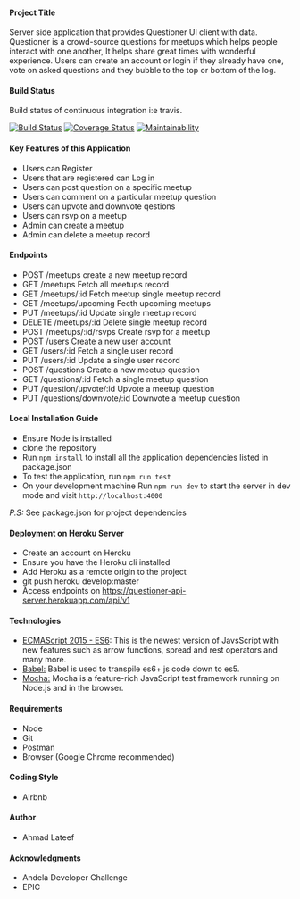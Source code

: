 #### Project Title

Server side application that provides Questioner UI client with data.
Questioner is a crowd-source questions for meetups which helps people interact with one another, It helps share great times with wonderful experience.
Users can create an account or login if they already have one, vote on asked questions and they bubble to the top or bottom of the log.

#### Build Status

Build status of continuous integration i:e travis.

[![Build Status](https://travis-ci.org/Bluebird2000/questioner-api.svg?branch=develop)](https://travis-ci.org/Bluebird2000/questioner-api)
[![Coverage Status](https://coveralls.io/repos/github/Bluebird2000/questioner-api/badge.svg?branch=develop&cacheBuster=1)](https://coveralls.io/github/Bluebird2000/questioner-api?branch=develop)
[![Maintainability](https://api.codeclimate.com/v1/badges/b860b2923b24cbb6607b/maintainability)](https://codeclimate.com/github/Bluebird2000/questioner-api/maintainability)

#### Key Features of this Application

+ Users can Register
+ Users that are registered can Log in
+ Users can post question on a specific meetup
+ Users can comment on a particular meetup question
+ Users can upvote and downvote qestions
+ Users can rsvp on a meetup
+ Admin can create a meetup
+ Admin can delete a meetup record

#### Endpoints

* POST /meetups create a new meetup record
* GET /meetups Fetch all meetups record
* GET /meetups/:id Fetch meetup single meetup record
* GET /meetups/upcoming Fecth upcoming meetups
* PUT /meetups/:id Update single meetup record
* DELETE /meetups/:id Delete single meetup record
* POST /meetups/:id/rsvps Create rsvp for a meetup
* POST /users Create a new user account
* GET /users/:id Fetch a single user record
* PUT /users/:id Update a single user record
* POST /questions Create a new meetup question
* GET /questions/:id Fetch a single meetup question
* PUT /question/upvote/:id Upvote a meetup question
* PUT /questions/downvote/:id Downvote a meetup question

#### Local Installation Guide

* Ensure Node is installed
* clone the repository 
* Run `npm install` to install all the application dependencies listed in package.json
* To test the application, run `npm run test`
* On your development machine Run `npm run dev` to start the server in dev mode and visit `http://localhost:4000`

*P.S:* See package.json for project dependencies

#### Deployment on Heroku Server

* Create an account on Heroku
* Ensure you have the Heroku cli installed
* Add Heroku as a remote origin to the project
* git push heroku develop:master
* Access endpoints on https://questioner-api-server.herokuapp.com/api/v1

#### Technologies

* [ECMAScript 2015 - ES6](http://es6-features.org/): This is the newest version of JavsScript with new features such as arrow functions, spread and rest operators and many more.
* [Babel:](https://babeljs.io/)  Babel is used to transpile es6+ js code down to es5.
* [Mocha:](https://mochajs.org/) Mocha is a feature-rich JavaScript test framework running on Node.js and in the browser.

#### Requirements

+ Node 
+ Git 
+ Postman
+ Browser (Google Chrome recommended)

#### Coding Style

- Airbnb 

#### Author

- Ahmad Lateef

#### Acknowledgments
- Andela Developer Challenge
- EPIC
